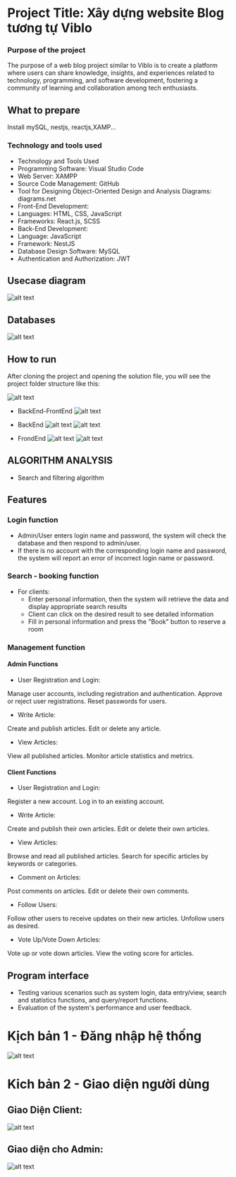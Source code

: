 # Project Title: Xây dựng website Blog tương tự Viblo

### Purpose of the project
The purpose of a web blog project similar to Viblo is to create a platform where users can share knowledge, insights, and experiences related to technology, programming, and software development, fostering a community of learning and collaboration among tech enthusiasts.



## What to prepare
Install mySQL, nestjs, reactjs,XAMP...


### Technology and tools used
- Technology and Tools Used
- Programming Software: Visual Studio Code
- Web Server: XAMPP
- Source Code Management: GitHub
- Tool for Designing Object-Oriented Design and Analysis Diagrams: diagrams.net
- Front-End Development:
-    Languages: HTML, CSS, JavaScript
-    Frameworks: React.js, SCSS
- Back-End Development:
-    Language: JavaScript
-    Framework: NestJS
- Database Design Software: MySQL
- Authentication and Authorization: JWT
## Usecase diagram
![alt text](image/image-12.png)
## Databases
![alt text](image/image-10.png)
## How to run
After cloning the project and opening the solution file, you will see the project folder structure like this:

![alt text](image-15.png)


- BackEnd-FrontEnd
![alt text](image/image-9.png)


- BackEnd
![alt text](image/image.png)
![alt text](image/image-16.png)
- FrondEnd
![alt text](image/image-17.png)
![alt text](image/image-18.png)


## ALGORITHM ANALYSIS
- Search and filtering algorithm

## Features
### Login function
- Admin/User enters login name and password, the system will check the database and then respond to admin/user.
- If there is no account with the corresponding login name and password, the system will report an error of incorrect login name or password.
### Search - booking function
- For clients:
   + Enter personal information, then the system will retrieve the data and display appropriate search results
   + Client can click on the desired result to see detailed information
   + Fill in personal information and press the "Book" button to reserve a room
### Management function
#### Admin Functions
- User Registration and Login:

Manage user accounts, including registration and authentication.
Approve or reject user registrations.
Reset passwords for users.
- Write Article:

Create and publish articles.
Edit or delete any article.
- View Articles:

View all published articles.
Monitor article statistics and metrics.

#### Client Functions
- User Registration and Login:

Register a new account.
Log in to an existing account.
- Write Article:

Create and publish their own articles.
Edit or delete their own articles.
- View Articles:

Browse and read all published articles.
Search for specific articles by keywords or categories.
- Comment on Articles:

Post comments on articles.
Edit or delete their own comments.
- Follow Users:

Follow other users to receive updates on their new articles.
Unfollow users as desired.
- Vote Up/Vote Down Articles:

Vote up or vote down articles.
View the voting score for articles.
## Program interface
- Testing various scenarios such as system login, data entry/view, search and statistics functions, and query/report functions.
- Evaluation of the system's performance and user feedback.


# Kịch bản 1 - Đăng nhập hệ thống

![alt text](image/image-19.png)

# Kich bản 2 - Giao diện người dùng
## Giao Diện Client:
![alt text](image/image-20.png)
## Giao diện cho Admin:
![alt text](image/image-21.png)
